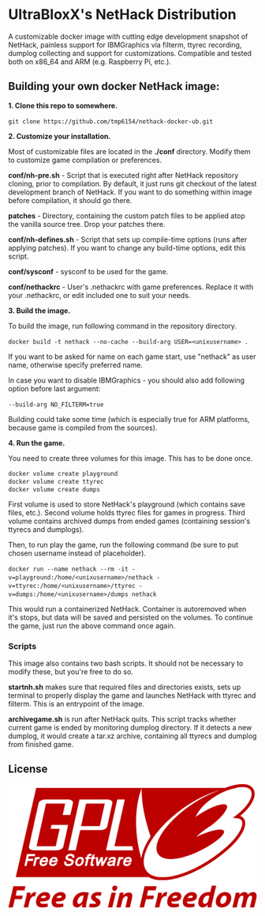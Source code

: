 # UltraBloxX's NetHack Distribution

A customizable docker image with cutting edge development snapshot of NetHack, painless support for IBMGraphics via filterm, ttyrec recording, dumplog collecting and support for customizations. Compatible and tested both on x86_64 and ARM (e.g. Raspberry Pi, etc.).

## Building your own docker NetHack image:

**1. Clone this repo to somewhere.**

`git clone https://github.com/tmp6154/nethack-docker-ub.git`

**2. Customize your installation.**

Most of customizable files are located in the **./conf** directory. Modify them to customize game compilation or preferences.

**conf/nh-pre.sh** - Script that is executed right after NetHack repository cloning, prior to compilation. By default, it just runs git checkout of the latest development branch of NetHack. If you want to do something within image before compilation, it should go there.

**patches** - Directory, containing the custom patch files to be applied atop the vanilla source tree. Drop your patches there.

**conf/nh-defines.sh** - Script that sets up compile-time options (runs after applying patches). If you want to change any build-time options, edit this script.

**conf/sysconf** - sysconf to be used for the game.

**conf/nethackrc** - User's .nethackrc with game preferences. Replace it with your .nethackrc, or edit included one to suit your needs.

**3. Build the image.**

To build the image, run following command in the repository directory.

`docker build -t nethack --no-cache --build-arg USER=<unixusername> .`

If you want to be asked for name on each game start, use "nethack" as user name, otherwise specify preferred name.

In case you want to disable IBMGraphics - you should also add following option before last argument:

`--build-arg NO_FILTERM=true`

Building could take some time (which is especially true for ARM platforms, because game is compiled from the sources).

**4. Run the game.**

You need to create three volumes for this image. This has to be done once.

    docker volume create playground
    docker volume create ttyrec
    docker volume create dumps

First volume is used to store NetHack's playground (which contains save files, etc.). Second volume holds ttyrec files for games in progress. Third volume contains archived dumps from ended games (containing session's ttyrecs and dumplogs).

Then, to run play the game, run the following command (be sure to put chosen username instead of placeholder).

`docker run --name nethack --rm -it -v=playground:/home/<unixusername>/nethack -v=ttyrec:/home/<unixusername>/ttyrec -v=dumps:/home/<unixusername>/dumps nethack`

This would run a containerized NetHack. Container is autoremoved when it's stops, but data will be saved and persisted on the volumes. To continue the game, just run the above command once again.

### Scripts

This image also contains two bash scripts. It should not be necessary to modify these, but you're free to do so.

**startnh.sh** makes sure that required files and directories exists, sets up terminal to properly display the game and launches NetHack with ttyrec and filterm. This is an entrypoint of the image.

**archivegame.sh** is run after NetHack quits. This script tracks whether current game is ended by monitoring dumplog directory. If it detects a new dumplog, it would create a tar.xz archive, containing all ttyrecs and dumplog from finished game.

## License

![GPLv3](https://github.com/tmp6154/nethack-docker-ub/blob/master/img/gplv3.png?raw=true "GPLv3")
